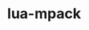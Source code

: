 ---
title: "lua-mpack"
layout: cache
categories: [package, develop]
meta: {"compilers": ["gcc@=10.5.0", "gcc@=13.3.0"], "num_specs": 12, "num_specs_by_stack": {"developer-tools-aarch64-linux-gnu": 5, "developer-tools-x86_64_v3-linux-gnu": 5, "root": 12}, "oss": ["centos7", "rhel8"], "platforms": ["linux"], "stacks": ["developer-tools-aarch64-linux-gnu", "developer-tools-x86_64_v3-linux-gnu", "root"], "targets": ["aarch64", "x86_64_v3"], "versions": ["1.0.12"]}
spec_details: [{"compiler": "gcc@=13.3.0", "hash": "4wyr6e3beocs6jmtppeimfwa6kui2iyb", "os": "rhel8", "platform": "linux", "size": "-", "stacks": ["developer-tools-aarch64-linux-gnu", "root"], "target": "aarch64", "variants": ["build_system=lua"], "versions": ["1.0.12"]}, {"compiler": "gcc@=10.5.0", "hash": "5kdpl5e7ni2jmfigyeogzssof47f6mxj", "os": "centos7", "platform": "linux", "size": "-", "stacks": ["developer-tools-x86_64_v3-linux-gnu", "root"], "target": "x86_64_v3", "variants": ["build_system=lua"], "versions": ["1.0.12"]}, {"compiler": "gcc@=13.3.0", "hash": "b3rx3otit742h2ugke2acbzacx4tumce", "os": "rhel8", "platform": "linux", "size": "-", "stacks": ["developer-tools-aarch64-linux-gnu", "root"], "target": "aarch64", "variants": ["build_system=lua"], "versions": ["1.0.12"]}, {"compiler": "gcc@=10.5.0", "hash": "ehwjf5rse4fvd2ppwpekcklznbyjbml2", "os": "centos7", "platform": "linux", "size": "-", "stacks": ["developer-tools-x86_64_v3-linux-gnu", "root"], "target": "x86_64_v3", "variants": ["build_system=lua"], "versions": ["1.0.12"]}, {"compiler": "gcc@=13.3.0", "hash": "fpkvzk6axxyml3zrqnhwexhc5qmdh667", "os": "rhel8", "platform": "linux", "size": "-", "stacks": ["developer-tools-aarch64-linux-gnu", "root"], "target": "aarch64", "variants": ["build_system=lua"], "versions": ["1.0.12"]}, {"compiler": "gcc@=10.5.0", "hash": "gu4ieoqxzuze2lcjxlgcqhbnnpj7ho2j", "os": "centos7", "platform": "linux", "size": "-", "stacks": ["root"], "target": "x86_64_v3", "variants": ["build_system=lua"], "versions": ["1.0.12"]}, {"compiler": "gcc@=13.3.0", "hash": "huzrzkg6doohkuj3ijiczgtus7mo4ojo", "os": "rhel8", "platform": "linux", "size": "-", "stacks": ["root"], "target": "aarch64", "variants": ["build_system=lua"], "versions": ["1.0.12"]}, {"compiler": "gcc@=10.5.0", "hash": "tfk2hq3dqq3nou5frijjp7ub5cdgkvhs", "os": "centos7", "platform": "linux", "size": "-", "stacks": ["developer-tools-x86_64_v3-linux-gnu", "root"], "target": "x86_64_v3", "variants": ["build_system=lua"], "versions": ["1.0.12"]}, {"compiler": "gcc@=13.3.0", "hash": "w3gf7mz53darjv3i3cchqgftqpzkaffn", "os": "rhel8", "platform": "linux", "size": "-", "stacks": ["developer-tools-aarch64-linux-gnu", "root"], "target": "aarch64", "variants": ["build_system=lua"], "versions": ["1.0.12"]}, {"compiler": "gcc@=13.3.0", "hash": "zawvbtfq3jgaulebccr5vm5m4pfvjywl", "os": "rhel8", "platform": "linux", "size": "-", "stacks": ["developer-tools-aarch64-linux-gnu", "root"], "target": "aarch64", "variants": ["build_system=lua"], "versions": ["1.0.12"]}, {"compiler": "gcc@=10.5.0", "hash": "zcvt4lfcpswmpfeoxld6vd52pomj2vgl", "os": "centos7", "platform": "linux", "size": "-", "stacks": ["developer-tools-x86_64_v3-linux-gnu", "root"], "target": "x86_64_v3", "variants": ["build_system=lua"], "versions": ["1.0.12"]}, {"compiler": "gcc@=10.5.0", "hash": "zzmnb3x3u4rflr6fmkpqvyu37glb62cs", "os": "centos7", "platform": "linux", "size": "-", "stacks": ["developer-tools-x86_64_v3-linux-gnu", "root"], "target": "x86_64_v3", "variants": ["build_system=lua"], "versions": ["1.0.12"]}]
---